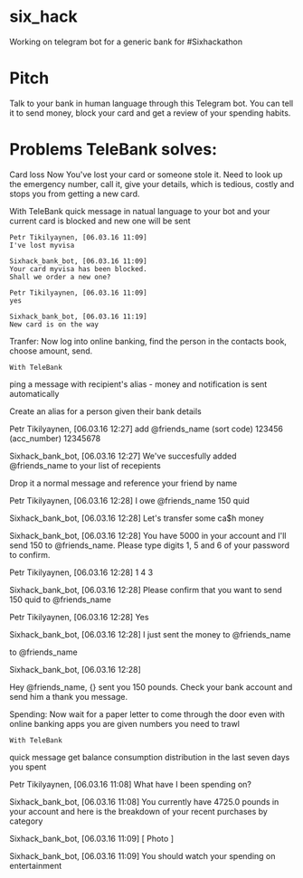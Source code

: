 # six_hack
Working on telegram bot for a generic bank for #Sixhackathon

# Pitch

Talk to your bank in human language through this Telegram bot. You can tell it to send money, block your card and get a review of your spending habits. 


# Problems TeleBank solves:

Card loss
    Now
You've lost your card or someone stole it. Need to look up the emergency number, call it, give your details, which is tedious, costly and stops you from getting a new card. 

With TeleBank
quick message in natual language to your bot and your current card is blocked and new one will be sent

    Petr Tikilyaynen, [06.03.16 11:09]
    I've lost myvisa
    
    Sixhack_bank_bot, [06.03.16 11:09]
    Your card myvisa has been blocked. 
    Shall we order a new one?
    
    Petr Tikilyaynen, [06.03.16 11:09]
    yes
    
    Sixhack_bank_bot, [06.03.16 11:19]
    New card is on the way



Tranfer:
    Now
log into online banking, find the person in the contacts book, choose amount, send. 

    With TeleBank
ping a message with recipient's alias - money and notification is sent automatically

Create an alias for a person given their bank details 

Petr Tikilyaynen, [06.03.16 12:27]
add @friends_name (sort code) 123456 (acc_number) 12345678

Sixhack_bank_bot, [06.03.16 12:27]
We've succesfully added @friends_name to your list of recepients

Drop it a normal message and reference your friend by name

Petr Tikilyaynen, [06.03.16 12:28]
I owe @friends_name 150 quid

Sixhack_bank_bot, [06.03.16 12:28]
Let's transfer some ca$h money

Sixhack_bank_bot, [06.03.16 12:28]
You have 5000 in your account and I'll send 150 to @friends_name.
Please type digits 1, 5 and 6 of your password to confirm.

Petr Tikilyaynen, [06.03.16 12:28]
1 4 3

Sixhack_bank_bot, [06.03.16 12:28]
Please confirm that you want to send 150 quid to @friends_name

Petr Tikilyaynen, [06.03.16 12:28]
Yes

Sixhack_bank_bot, [06.03.16 12:28]
I just sent the money to @friends_name

to @friends_name

Sixhack_bank_bot, [06.03.16 12:28]

Hey @friends_name, {} sent you 150 pounds. Check your bank account and send him a thank you message.




Spending: 
    Now
wait for a paper letter to come through the door
even with online banking apps you are given numbers you need to trawl

    With TeleBank
quick message
    get balance
    consumption distribution 
    in the last seven days you spent 

Petr Tikilyaynen, [06.03.16 11:08]
What have I been spending on? 

Sixhack_bank_bot, [06.03.16 11:08]
You currently have 4725.0 pounds in your account and here is the breakdown of your recent purchases by category

Sixhack_bank_bot, [06.03.16 11:09]
[ Photo ]

Sixhack_bank_bot, [06.03.16 11:09]
You should watch your spending on entertainment




